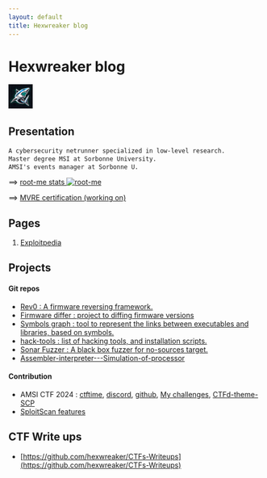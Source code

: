 ```yaml
---
layout: default
title: Hexwreaker blog
---
```


# Hexwreaker blog

<img src="/src/images/shark_little.png" style="margin:  auto; width: 5vw; height: 5vw;" />

## Presentation

```
A cybersecurity netrunner specialized in low-level research.
Master degree MSI at Sorbonne University.
AMSI's events manager at Sorbonne U.
```

==> [root-me stats  <img id='root-me-favicon' alt='root-me' src='https://www.root-me.org/favicon.ico' />](https://www.root-me.org/hexwreaker)

==> [MVRE certification (working on)](https://blogs.mtdv.me/blog/posts/MVRE-certificationq)

## Pages

1. [Exploitpedia](/pages/exploitpedia/exploitpedia)

## Projects

#### Git repos

- [Rev0 : A firmware reversing framework.](https://github.com/hexwreaker/rev0)
- [Firmware differ : project to diffing firmware versions](https://github.com/hexwreaker/rev0)
- [Symbols graph : tool to represent the links between executables and libraries, based on symbols.](https://github.com/hexwreaker/rev0)
- [hack-tools : list of hacking tools, and installation scripts.](https://github.com/hexwreaker/hack-tools)
- [Sonar Fuzzer : A black box fuzzer for no-sources target.](https://github.com/hexwreaker/sonar-fuzzer)
- [Assembler-interpreter---Simulation-of-processor](https://github.com/hexwreaker/-Assembler-interpreter---Simulation-of-processor)

#### Contribution

- AMSI CTF 2024 : [ctftime](https://ctftime.org/ctf/1215/), [discord](https://discord.gg/vatxBUqYcB), [github](https://github.com/AMSI-SU/CTF-SCP2024-challenges-writeups/), [My challenges](https://github.com/hexwreaker/AMSI-SU-CTF-SCP2024-challenges), [CTFd-theme-SCP](https://github.com/hexwreaker/AMSI-SCP-CTFd-theme/)
- [SploitScan features](https://github.com/hexwreaker/SploitScan/tree/hexwreaker-contrib)


## CTF Write ups

- [https://github.com/hexwreaker/CTFs-Writeups](https://github.com/hexwreaker/CTFs-Writeups)

